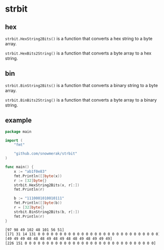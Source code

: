 # strbit

## hex

`strbit.HexString2Bits()` is a function that converts a hex string to a byte array.

`strbit.HexBits2String()` is a function that converts a byte array to a hex string.

## bin

`strbit.BinString2Bits()` is a function that converts a binary string to a byte array.

`strbit.BinBits2String()` is a function that converts a byte array to a binary string.

## example

```go
package main

import (
	"fmt"

	"github.com/snowmerak/strbit"
)

func main() {
	x := "ab1f0e83"
	fmt.Println([]byte(x))
	r := [32]byte{}
	strbit.HexString2Bits(x, r[:])
	fmt.Println(r)

	b := "1110001010010111"
	fmt.Println([]byte(b))
	r = [32]byte{}
	strbit.BinString2Bits(b, r[:])
	fmt.Println(r)
}

```

```bash
[97 98 49 102 48 101 56 51]
[171 31 14 131 0 0 0 0 0 0 0 0 0 0 0 0 0 0 0 0 0 0 0 0 0 0 0 0 0 0 0 0]
[49 49 49 48 48 48 49 48 49 48 48 49 48 49 49 49]
[226 151 0 0 0 0 0 0 0 0 0 0 0 0 0 0 0 0 0 0 0 0 0 0 0 0 0 0 0 0 0 0]
```